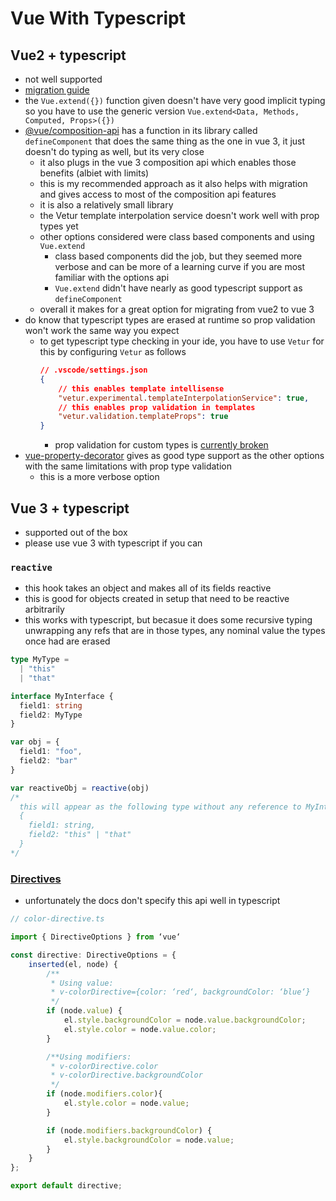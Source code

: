 # Vue With Typescript

## Vue2 + typescript
- not well supported
- [migration guide](https://medium.com/js-dojo/adding-typescript-to-your-existing-vuejs-2-6-app-aaa896c2d40a)
- the `Vue.extend({})` function given doesn't have very good implicit typing so you have to use the generic version `Vue.extend<Data, Methods, Computed, Props>({})`
- [@vue/composition-api](https://github.com/vuejs/composition-api) has a function in its library called `defineComponent` that does the same thing as the one in vue 3, it just doesn't do typing as well, but its very close
  - it also plugs in the vue 3 composition api which enables those benefits (albiet with limits)
  - this is my recommended approach as it also helps with migration and gives access to most of the composition api features
  - it is also a relatively small library
  - the Vetur template interpolation service doesn't work well with prop types yet
  - other options considered were class based components and using `Vue.extend`
    - class based components did the job, but they seemed more verbose and can be more of a learning curve if you are most familiar with the options api
    - `Vue.extend` didn't have nearly as good typescript support as `defineComponent`
  - overall it makes for a great option for migrating from vue2 to vue 3
- do know that typescript types are erased at runtime so prop validation won't work the same way you expect
  - to get typescript type checking in your ide, you have to use `Vetur` for this by configuring `Vetur` as follows
    ```json
    // .vscode/settings.json
    {
        // this enables template intellisense
        "vetur.experimental.templateInterpolationService": true,
        // this enables prop validation in templates
        "vetur.validation.templateProps": true
    }
    ```
    - prop validation for custom types is [currently broken](https://github.com/vuejs/vetur/issues/2343)
- [vue-property-decorator](https://github.com/kaorun343/vue-property-decorator) gives as good type support as the other options with the same limitations with prop type validation
  - this is a more verbose option

## Vue 3 + typescript
- supported out of the box
- please use vue 3 with typescript if you can

### `reactive`
- this hook takes an object and makes all of its fields reactive
- this is good for objects created in setup that need to be reactive arbitrarily
- this works with typescript, but becasue it does some recursive typing unwrapping any refs that are in those types, any nominal value the types once had are erased
```ts
type MyType =
  | "this"
  | "that"

interface MyInterface {
  field1: string
  field2: MyType
}

var obj = {
  field1: "foo",
  field2: "bar"
}

var reactiveObj = reactive(obj)
/*
  this will appear as the following type without any reference to MyInterface or MyType
  {
    field1: string,
    field2: "this" | "that"
  }
*/
```

### [Directives](https://www.itread01.com/content/1505211611.html)
- unfortunately the docs don't specify this api well in typescript
```ts
// color-directive.ts

import { DirectiveOptions } from ‘vue‘

const directive: DirectiveOptions = {
    inserted(el, node) {
        /**
         * Using value:
         * v-colorDirective={color: ‘red‘, backgroundColor: ‘blue‘}
         */
        if (node.value) {
            el.style.backgroundColor = node.value.backgroundColor;
            el.style.color = node.value.color;
        }

        /**Using modifiers:
         * v-colorDirective.color
         * v-colorDirective.backgroundColor
         */
        if (node.modifiers.color){
            el.style.color = node.value;
        }

        if (node.modifiers.backgroundColor) {
            el.style.backgroundColor = node.value;
        }
    }
};

export default directive;
```